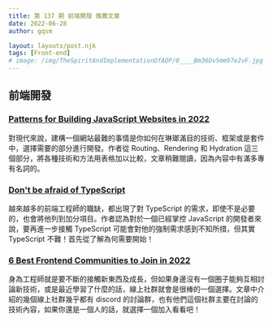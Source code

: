 ```yaml
---
title: 第 137 期 前端開發 推薦文章
date: 2022-06-28
author: gqsm

layout: layouts/post.njk
tags: [Front-end]
# image: /img/TheSpiritAndImplementationOfAOP/0____Bm36Dv5mm97e2vF.jpg
---
```


## 前端開發
<!-- summary -->

### [Patterns for Building JavaScript Websites in 2022](https://dev.to/this-is-learning/patterns-for-building-javascript-websites-in-2022-5a93)

對現代來說，建構一個網站最難的事情是你如何在琳瑯滿目的技術、框架或是套件中，選擇需要的部分進行開發。作者從 Routing、Rendering 和 Hydration 這三個部分，將各種技術和方法用表格加以比較，文章稍難閱讀，因為內容中有滿多專有名詞的。

<!-- summary -->

### [Don't be afraid of TypeScript](https://codecryrepeat.hashnode.dev/dont-be-afraid-of-typescript)

越來越多的前端工程師的職缺，都出現了對 TypeScript 的需求，即使不是必要的，也會將他列到加分項目。作者認為對於一個已經掌控 JavaScript 的開發者來說，要再進一步接觸 TypeScript 可能會對他的強制需求感到不知所措，但其實 TypeScript 不難！首先從了解為何需要開始！

### [6 Best Frontend Communities to Join in 2022](https://cult.honeypot.io/reads/6-best-frontend-communities-to-join-in-2022/)

身為工程師就是要不斷的接觸新東西及成長，但如果身邊沒有一個圈子能夠互相討論新技術，或是最近學習了什麼的話，線上社群就會是很棒的一個選擇。文章中介紹的幾個線上社群幾乎都有 discord 的討論群，也有他們這個社群主要在討論的技術內容，如果你還是一個人的話，就選擇一個加入看看吧！
